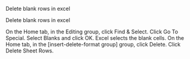 Delete blank rows in excel

Delete blank rows in excel

On the Home tab, in the Editing group, click Find & Select.
Click Go To Special.
Select Blanks and click OK.
Excel selects the blank cells.
On the Home tab, in the [insert-delete-format group] group, click Delete. 
Click Delete Sheet Rows.
